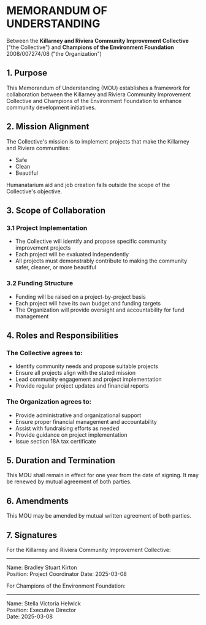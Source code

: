 # MEMORANDUM OF UNDERSTANDING

Between the **Killarney and Riviera Community Improvement Collective** ("the Collective")
and
**Champions of the Environment Foundation** 2008/007274/08 ("the Organization")

## 1. Purpose

This Memorandum of Understanding (MOU) establishes a framework for collaboration between the Killarney and Riviera Community Improvement Collective and Champions of the Environment Foundation to enhance community development initiatives.

## 2. Mission Alignment

The Collective's mission is to implement projects that make the Killarney and Riviera communities:  

- Safe  
- Clean  
- Beautiful  

Humanatarium aid and job creation falls outside the scope of the Collective's objective.

## 3. Scope of Collaboration

### 3.1 Project Implementation
- The Collective will identify and propose specific community improvement projects
- Each project will be evaluated independently
- All projects must demonstrably contribute to making the community safer, cleaner, or more beautiful

### 3.2 Funding Structure
- Funding will be raised on a project-by-project basis
- Each project will have its own budget and funding targets
- The Organization will provide oversight and accountability for fund management

## 4. Roles and Responsibilities

### The Collective agrees to:
- Identify community needs and propose suitable projects
- Ensure all projects align with the stated mission
- Lead community engagement and project implementation
- Provide regular project updates and financial reports

### The Organization agrees to:
- Provide administrative and organizational support
- Ensure proper financial management and accountability
- Assist with fundraising efforts as needed
- Provide guidance on project implementation
- Issue section 18A tax certificate

## 5. Duration and Termination

This MOU shall remain in effect for one year from the date of signing. It may be renewed by mutual agreement of both parties.

## 6. Amendments

This MOU may be amended by mutual written agreement of both parties.

## 7. Signatures

For the Killarney and Riviera Community Improvement Collective:

___________________________
Name: Bradley Stuart Kirton  
Position: Project Coordinator
Date: 2025-03-08

For Champions of the Environment Foundation:

___________________________
Name: Stella Victoria Helwick  
Position: Executive Director  
Date: 2025-03-08